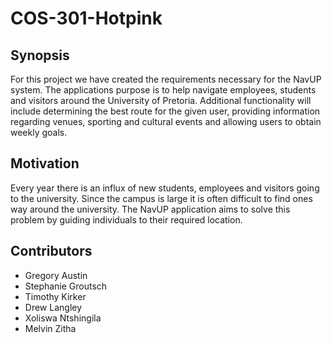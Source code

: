 # COS-301-Hotpink
## Synopsis
For this project we have created the requirements necessary for the NavUP system. The applications purpose is to help navigate employees, students and visitors around the University of Pretoria. Additional functionality will include determining the best route for the given user, providing information regarding venues, sporting and cultural events and allowing users to obtain weekly goals.
## Motivation
Every year there is an influx of new students, employees and visitors going to the university. Since the campus is large it is often difficult to find ones way around the university. The NavUP application aims to solve this problem by guiding individuals to their required location.
## Contributors
- Gregory Austin
- Stephanie Groutsch
- Timothy Kirker
- Drew Langley
- Xoliswa Ntshingila
- Melvin Zitha
